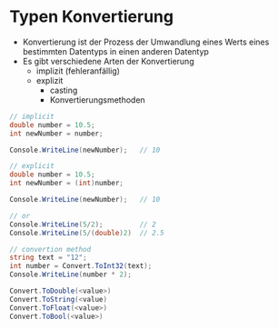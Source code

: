 # Typen Konvertierung

* Konvertierung ist der Prozess der Umwandlung eines Werts eines bestimmten Datentyps in einen anderen Datentyp
* Es gibt verschiedene Arten der Konvertierung
   * implizit (fehleranfällig)
   * explizit
     * casting
     * Konvertierungsmethoden

```csharp
// implicit
double number = 10.5;
int newNumber = number;

Console.WriteLine(newNumber);   // 10
```

```csharp
// explicit
double number = 10.5;
int newNumber = (int)number;

Console.WriteLine(newNumber);   // 10

// or
Console.WriteLine(5/2);         // 2
Console.WriteLine(5/(double)2)  // 2.5
```

```csharp
// convertion method
string text = "12";
int number = Convert.ToInt32(text);
Console.WriteLine(number * 2);

Convert.ToDouble(<value>)
Convert.ToString(<value)
Convert.ToFloat(<value>)
Convert.ToBool(<value>)
```
